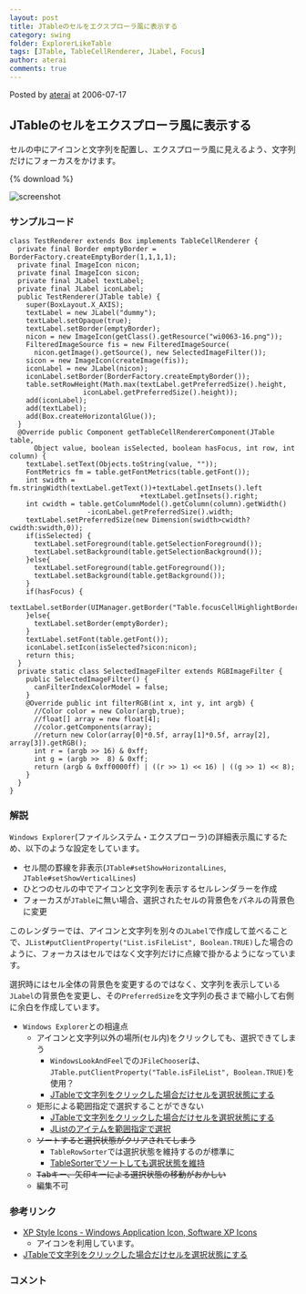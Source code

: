 ```yaml
---
layout: post
title: JTableのセルをエクスプローラ風に表示する
category: swing
folder: ExplorerLikeTable
tags: [JTable, TableCellRenderer, JLabel, Focus]
author: aterai
comments: true
---
```


Posted by [aterai](http://terai.xrea.jp/aterai.html) at 2006-07-17

## JTableのセルをエクスプローラ風に表示する
セルの中にアイコンと文字列を配置し、エクスプローラ風に見えるよう、文字列だけにフォーカスをかけます。

{% download %}

![screenshot](https://lh3.googleusercontent.com/_9Z4BYR88imo/TQTMWzLLVKI/AAAAAAAAAZA/k3vF14Jt-V0/s800/ExplorerLikeTable.png)

### サンプルコード
<pre class="prettyprint"><code>class TestRenderer extends Box implements TableCellRenderer {
  private final Border emptyBorder = BorderFactory.createEmptyBorder(1,1,1,1);
  private final ImageIcon nicon;
  private final ImageIcon sicon;
  private final JLabel textLabel;
  private final JLabel iconLabel;
  public TestRenderer(JTable table) {
    super(BoxLayout.X_AXIS);
    textLabel = new JLabel("dummy");
    textLabel.setOpaque(true);
    textLabel.setBorder(emptyBorder);
    nicon = new ImageIcon(getClass().getResource("wi0063-16.png"));
    FilteredImageSource fis = new FilteredImageSource(
      nicon.getImage().getSource(), new SelectedImageFilter());
    sicon = new ImageIcon(createImage(fis));
    iconLabel = new JLabel(nicon);
    iconLabel.setBorder(BorderFactory.createEmptyBorder());
    table.setRowHeight(Math.max(textLabel.getPreferredSize().height,
                  iconLabel.getPreferredSize().height));
    add(iconLabel);
    add(textLabel);
    add(Box.createHorizontalGlue());
  }
  @Override public Component getTableCellRendererComponent(JTable table,
      Object value, boolean isSelected, boolean hasFocus, int row, int column) {
    textLabel.setText(Objects.toString(value, ""));
    FontMetrics fm = table.getFontMetrics(table.getFont());
    int swidth = fm.stringWidth(textLabel.getText())+textLabel.getInsets().left
                                +textLabel.getInsets().right;
    int cwidth = table.getColumnModel().getColumn(column).getWidth()
                   -iconLabel.getPreferredSize().width;
    textLabel.setPreferredSize(new Dimension(swidth&gt;cwidth?cwidth:swidth,0));
    if(isSelected) {
      textLabel.setForeground(table.getSelectionForeground());
      textLabel.setBackground(table.getSelectionBackground());
    }else{
      textLabel.setForeground(table.getForeground());
      textLabel.setBackground(table.getBackground());
    }
    if(hasFocus) {
      textLabel.setBorder(UIManager.getBorder("Table.focusCellHighlightBorder"));
    }else{
      textLabel.setBorder(emptyBorder);
    }
    textLabel.setFont(table.getFont());
    iconLabel.setIcon(isSelected?sicon:nicon);
    return this;
  }
  private static class SelectedImageFilter extends RGBImageFilter {
    public SelectedImageFilter() {
      canFilterIndexColorModel = false;
    }
    @Override public int filterRGB(int x, int y, int argb) {
      //Color color = new Color(argb,true);
      //float[] array = new float[4];
      //color.getComponents(array);
      //return new Color(array[0]*0.5f, array[1]*0.5f, array[2], array[3]).getRGB();
      int r = (argb &gt;&gt; 16) &amp; 0xff;
      int g = (argb &gt;&gt;  8) &amp; 0xff;
      return (argb &amp; 0xff0000ff) | ((r &gt;&gt; 1) &lt;&lt; 16) | ((g &gt;&gt; 1) &lt;&lt; 8);
    }
  }
}
</code></pre>

### 解説
`Windows Explorer`(ファイルシステム・エクスプローラ)の詳細表示風にするため、以下のような設定をしています。

- セル間の罫線を非表示(`JTable#setShowHorizontalLines`, `JTable#setShowVerticalLines`)
- ひとつのセルの中でアイコンと文字列を表示するセルレンダラーを作成
- フォーカスが`JTable`に無い場合、選択されたセルの背景色をパネルの背景色に変更

<!-- dummy comment line for breaking list -->

このレンダラーでは、アイコンと文字列を別々の`JLabel`で作成して並べることで、`JList#putClientProperty("List.isFileList", Boolean.TRUE)`した場合のように、フォーカスはセルではなく文字列だけに点線で掛かるようになっています。

選択時にはセル全体の背景色を変更するのではなく、文字列を表示している`JLabel`の背景色を変更し、その`PreferredSize`を文字列の長さまで縮小して右側に余白を作成しています。

- `Windows Explorer`との相違点
    - アイコンと文字列以外の場所(セル内)をクリックしても、選択できてしまう
        - `WindowsLookAndFeel`での`JFileChooser`は、`JTable.putClientProperty("Table.isFileList", Boolean.TRUE)`を使用？
        - [JTableで文字列をクリックした場合だけセルを選択状態にする](http://terai.xrea.jp/Swing/TableFileList.html)
    - 矩形による範囲指定で選択することができない
        - [JTableで文字列をクリックした場合だけセルを選択状態にする](http://terai.xrea.jp/Swing/TableFileList.html)
        - [JListのアイテムを範囲指定で選択](http://terai.xrea.jp/Swing/RubberBanding.html)
    - ~~ソートすると選択状態がクリアされてしまう~~
        - `TableRowSorter`では選択状態を維持するのが標準に
        - [TableSorterでソートしても選択状態を維持](http://terai.xrea.jp/Swing/SelectionKeeper.html)
    - ~~<kbd>Tab</kbd>キー、矢印キーによる選択状態の移動がおかしい~~
    - 編集不可

<!-- dummy comment line for breaking list -->

### 参考リンク
- [XP Style Icons - Windows Application Icon, Software XP Icons](http://www.icongalore.com/)
    - アイコンを利用しています。
- [JTableで文字列をクリックした場合だけセルを選択状態にする](http://terai.xrea.jp/Swing/TableFileList.html)

<!-- dummy comment line for breaking list -->

### コメント
